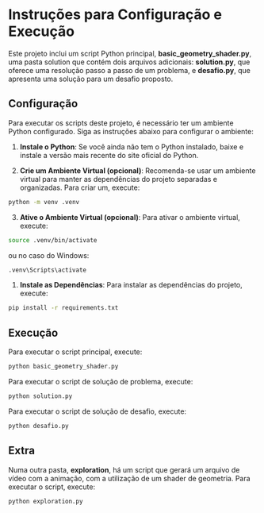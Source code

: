 # Instruções para Configuração e Execução
Este projeto inclui um script Python principal, **basic_geometry_shader.py**, uma pasta solution que contém dois arquivos adicionais: **solution.py**, que oferece uma resolução passo a passo de um problema, e **desafio.py**, que apresenta uma solução para um desafio proposto.

## Configuração

Para executar os scripts deste projeto, é necessário ter um ambiente Python configurado. Siga as instruções abaixo para configurar o ambiente:

1. **Instale o Python**: Se você ainda não tem o Python instalado, baixe e instale a versão mais recente do site oficial do Python.

2. **Crie um Ambiente Virtual (opcional)**: Recomenda-se usar um ambiente virtual para manter as dependências do projeto separadas e organizadas. Para criar um, execute:
    
```bash
python -m venv .venv
```

3. **Ative o Ambiente Virtual (opcional)**: Para ativar o ambiente virtual, execute:

```bash
source .venv/bin/activate 
```
ou no caso do Windows:

```bash
.venv\Scripts\activate 
```

1. **Instale as Dependências**: Para instalar as dependências do projeto, execute:

```bash
pip install -r requirements.txt
```


## Execução

Para executar o script principal, execute:

```bash
python basic_geometry_shader.py
```

Para executar o script de solução de problema, execute:

```bash
python solution.py
```

Para executar o script de solução de desafio, execute:

```bash
python desafio.py
```

## Extra

Numa outra pasta, **exploration**, há um script que gerará um arquivo de vídeo com a animação, com a utilização de um shader de geometria. Para executar o script, execute:

```bash
python exploration.py
```
